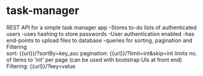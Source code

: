 # task-manager
REST API for a simple task manager app
-Stores to-do lists of authenticated users
-uses hashing to store passwords
-User authentication enabled
-has end-points to upload files to database
-queries for sorting, pagination and Filtering  
    sort:  {{url}}/?sortBy=key_asc
    pagination: {{url}}/?limit=int&skip=int   limits no. of items to 'int' per page (can be used with bootstrap UIs at front end)
    Filtering: {{url}}/?key=value

